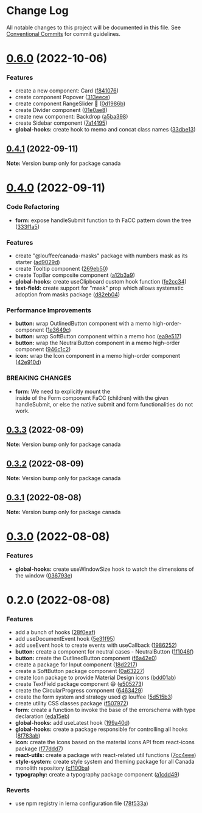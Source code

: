 # Change Log

All notable changes to this project will be documented in this file.
See [Conventional Commits](https://conventionalcommits.org) for commit guidelines.

# [0.6.0](https://github.com/louffee/canada-design-system/compare/v0.5.0...v0.6.0) (2022-10-06)


### Features

* create a new component: Card ([f841076](https://github.com/louffee/canada-design-system/commit/f841076b34606cbc1da4f5b4bf0da823911c18ee))
* create component Popover ([313eece](https://github.com/louffee/canada-design-system/commit/313eece38bd35adbcb46302395254eb16211b1d9))
* create component RangeSlider 🎉 ([0d1986b](https://github.com/louffee/canada-design-system/commit/0d1986b8d9dbd7331ce6b3bd88a2c0ac82a12fa1))
* create Divider component ([01e0ae8](https://github.com/louffee/canada-design-system/commit/01e0ae83d203ac0cc6926389f2f70124ab59474f))
* create new component: Backdrop ([a5ba398](https://github.com/louffee/canada-design-system/commit/a5ba39812c989c1ddbd7d1b69ec451fc332ad7ed))
* create Sidebar component ([7a14195](https://github.com/louffee/canada-design-system/commit/7a1419552b46c6d223bb151ca722b44dd716eb0d))
* **global-hooks:** create hook to memo and concat class names ([33dbe13](https://github.com/louffee/canada-design-system/commit/33dbe133aa8fc1e497730be9042c18557b914462))





## [0.4.1](https://github.com/louffee/canada-design-system/compare/v0.4.0...v0.4.1) (2022-09-11)

**Note:** Version bump only for package canada





# [0.4.0](https://github.com/louffee/canada-design-system/compare/v0.3.3...v0.4.0) (2022-09-11)


### Code Refactoring

* **form:** expose handleSubmit function to th FaCC pattern down the tree ([333f1a5](https://github.com/louffee/canada-design-system/commit/333f1a5e048928c23d605ebf080ab0be7c1c4e0d))


### Features

* create "@louffee/canada-masks" package with numbers mask as its starter ([ad9029d](https://github.com/louffee/canada-design-system/commit/ad9029da851d4a53d60194edaf516893df3c30ca))
* create Tooltip component ([269eb50](https://github.com/louffee/canada-design-system/commit/269eb50efa6def9d4bddb759c6936e0058018fa4))
* create TopBar composite component ([a12b3a9](https://github.com/louffee/canada-design-system/commit/a12b3a9149e1c2d276889ba77d77e8034bc060ed))
* **global-hooks:** create useClipboard custom hook function ([fe2cc34](https://github.com/louffee/canada-design-system/commit/fe2cc340378790f3e36204067e683ef312d7dec6))
* **text-field:** create support for "mask" prop which allows systematic adoption from masks package ([d82eb04](https://github.com/louffee/canada-design-system/commit/d82eb04541a74fd64ab3506b433fda926bdd2f25))


### Performance Improvements

* **button:** wrap OutlinedButton component with a memo high-order-component ([1e3649c](https://github.com/louffee/canada-design-system/commit/1e3649cda8c93b66f370f3e00ff279ea7b4fd6f0))
* **button:** wrap SoftButton component within a memo hoc ([ea9e517](https://github.com/louffee/canada-design-system/commit/ea9e517fa276cc3ff9f0101bf53a22a59bb7b315))
* **button:** wrap the NeutralButton component in a memo high-order component ([946c1c2](https://github.com/louffee/canada-design-system/commit/946c1c2ef4b3ef678352a56b17b44da8bf041382))
* **icon:** wrap the Icon component in a memo high-order component ([42e910d](https://github.com/louffee/canada-design-system/commit/42e910d2e6324d6f0924b61d41b312f9de692ec2))


### BREAKING CHANGES

* **form:** We need to explicitly mount the <form> inside of the Form component FaCC (children)
with the given handleSubmit, or else the native submit and form functionalities do not work.





## [0.3.3](https://github.com/louffee/canada-design-system/compare/v0.3.2...v0.3.3) (2022-08-09)

**Note:** Version bump only for package canada





## [0.3.2](https://github.com/louffee/canada-design-system/compare/v0.3.1...v0.3.2) (2022-08-09)

**Note:** Version bump only for package canada





## [0.3.1](https://github.com/louffee/canada-design-system/compare/v0.3.0...v0.3.1) (2022-08-08)

**Note:** Version bump only for package canada





# [0.3.0](https://github.com/louffee/canada-design-system/compare/v0.2.0...v0.3.0) (2022-08-08)


### Features

* **global-hooks:** create useWindowSize hook to watch the dimensions of the window ([036793e](https://github.com/louffee/canada-design-system/commit/036793ec3eca620da0660311e8b63d4b4f9c2a36))





# 0.2.0 (2022-08-08)


### Features

* add a bunch of hooks ([28f0eaf](https://github.com/louffee/canada-design-system/commit/28f0eafedfa6c45843bd0262d114e3d4b2d47667))
* add useDocumentEvent hook ([5e31f95](https://github.com/louffee/canada-design-system/commit/5e31f95aa8c15bf9b61f6f685c1a22a9fe6dae59))
* add useEvent hook to create events with useCallback ([1986252](https://github.com/louffee/canada-design-system/commit/1986252faea6bc41178a163db16103c6c46ec030))
* **button:** create a component for neutral cases - NeutralButton ([1f1046f](https://github.com/louffee/canada-design-system/commit/1f1046fc01c9573a7da945fed7e76fd648bfd459))
* **button:** create the OutlinedButton component ([f6a42e0](https://github.com/louffee/canada-design-system/commit/f6a42e031db686d57ddd2c84f8637de7fce35964))
* create a package for Input component ([18d2217](https://github.com/louffee/canada-design-system/commit/18d2217769f5aadb6ad50936f98588912e5b1bf7))
* create a SoftButton package component ([0a63227](https://github.com/louffee/canada-design-system/commit/0a63227f9252fd17a41695a8c32cfaac79b6d200))
* create Icon package to provide Material Design icons ([bdd01ab](https://github.com/louffee/canada-design-system/commit/bdd01ab393a9805786962e7db93bc813fb7817a2))
* create TextField package component :smile: ([e505273](https://github.com/louffee/canada-design-system/commit/e505273a1e735ce678996edb346f7c55c97423cf))
* create the CircularProgress component ([6463429](https://github.com/louffee/canada-design-system/commit/646342995235218e506ba1fba1568559d29930ba))
* create the form system and strategy used @ louffee ([5d515b3](https://github.com/louffee/canada-design-system/commit/5d515b32fd0a9c7320eaf1191f5d9d7be77ec495))
* create utility CSS classes package ([f507972](https://github.com/louffee/canada-design-system/commit/f507972aa5c335184c447af180c34ea816551992))
* **form:** create a function to invoke the base of the errorschema with type declaration ([eda15eb](https://github.com/louffee/canada-design-system/commit/eda15ebd09db62ee67e90f2751c23047d28f8dfb))
* **global-hooks:** add useLatest hook ([199a40d](https://github.com/louffee/canada-design-system/commit/199a40d0925366e5eea151b3e1449f1235ed8f46))
* **global-hooks:** create a package responsible for controlling all hooks ([8f783ab](https://github.com/louffee/canada-design-system/commit/8f783ab1a10fa797808c66df9cf0de590dbf12ee))
* **icon:** create the icons based on the material icons API from react-icons package ([f77ddd7](https://github.com/louffee/canada-design-system/commit/f77ddd7f072edfee1e19cbaaad149870c339bc69))
* **react-utils:** create a package with react-related util functions ([7cc4eee](https://github.com/louffee/canada-design-system/commit/7cc4eee4dd9f0b60e57b0c4115c6a5229aa5e0aa))
* **style-system:** create style system and theming package for all Canada monolith repository ([cf100ba](https://github.com/louffee/canada-design-system/commit/cf100ba9fea9a08fc7a0bd0aac41c1f645610b41))
* **typography:** create a typography package component ([a1cdd49](https://github.com/louffee/canada-design-system/commit/a1cdd495569b038d9eb516aa03a26d8e9023a57b))


### Reverts

* use npm registry in lerna configuration file ([78f533a](https://github.com/louffee/canada-design-system/commit/78f533a977ba1c90d41570ce31dc859580e29f36))
